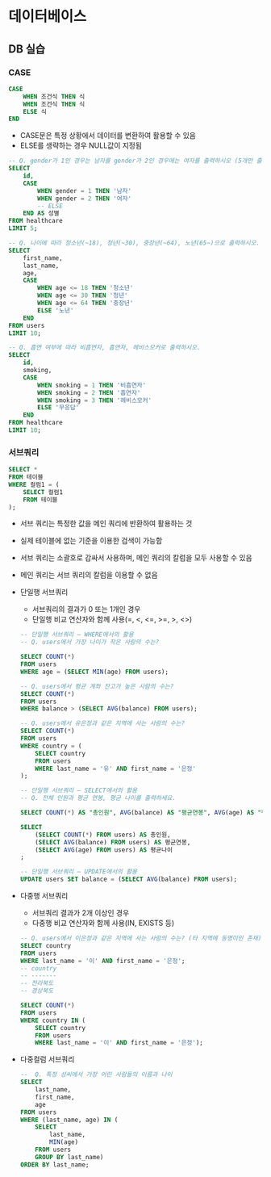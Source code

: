 # 데이터베이스

## DB 실습

### CASE

```sql
CASE
    WHEN 조건식 THEN 식
    WHEN 조건식 THEN 식
    ELSE 식
END
```

- CASE문은 특정 상황에서 데이터를 변환하여 활용할 수 있음
- ELSE를 생략하는 경우 NULL값이 지정됨

```sql
-- Q. gender가 1인 경우는 남자를 gender가 2인 경우에는 여자를 출력하시오 (5개만 출력).
SELECT 
    id,
    CASE 
        WHEN gender = 1 THEN '남자'
        WHEN gender = 2 THEN '여자'
        -- ELSE 
    END AS 성별
FROM healthcare 
LIMIT 5;

-- Q. 나이에 따라 청소년(~18), 청년(~30), 중장년(~64), 노년(65~)으로 출력하시오.
SELECT 
    first_name,
    last_name,
    age,
    CASE 
        WHEN age <= 18 THEN '청소년'
        WHEN age <= 30 THEN '청년'
        WHEN age <= 64 THEN '중장년'
        ELSE '노년' 
    END
FROM users
LIMIT 10;

-- Q. 흡연 여부에 따라 비흡연자, 흡연자, 헤비스모커로 출력하시오.
SELECT 
    id, 
    smoking, 
    CASE 
        WHEN smoking = 1 THEN '비흡연자'
        WHEN smoking = 2 THEN '흡연자'
        WHEN smoking = 3 THEN '헤비스모커'
        ELSE '무응답'
    END
FROM healthcare
LIMIT 10;
```

### 서브쿼리

```sql
SELECT *
FROM 테이블
WHERE 컬럼1 = (
    SELECT 컬럼1
    FROM 테이블
);
```

- 서브 쿼리는 특정한 값을 메인 쿼리에 반환하여 활용하는 것
- 실제 테이블에 없는 기준을 이용한 검색이 가능함
- 서브 쿼리는 소괄호로 감싸서 사용하며, 메인 쿼리의 칼럼을 모두 사용할 수 있음
- 메인 쿼리는 서브 쿼리의 칼럼을 이용할 수 없음

- 단일행 서브쿼리

  - 서브쿼리의 결과가 0 또는 1개인 경우
  - 단일행 비교 연산자와 함께 사용(=, <, <=, >=, >, <>)

  ```sql
  -- 단일행 서브쿼리 – WHERE에서의 활용
  -- Q. users에서 가장 나이가 작은 사람의 수는?
  
  SELECT COUNT(*) 
  FROM users
  WHERE age = (SELECT MIN(age) FROM users);
  
  -- Q. users에서 평균 계좌 잔고가 높은 사람의 수는?
  SELECT COUNT(*)
  FROM users
  WHERE balance > (SELECT AVG(balance) FROM users);
  
  -- Q. users에서 유은정과 같은 지역에 사는 사람의 수는?
  SELECT COUNT(*)
  FROM users
  WHERE country = (
      SELECT country 
      FROM users
      WHERE last_name = '유' AND first_name = '은정'
  );
  
  -- 단일행 서브쿼리 – SELECT에서의 활용
  -- Q. 전체 인원과 평균 연봉, 평균 나이를 출력하세요.
  
  SELECT COUNT(*) AS "총인원", AVG(balance) AS "평균연봉", AVG(age) AS "평균나이" FROM users;
  
  SELECT
      (SELECT COUNT(*) FROM users) AS 총인원,
      (SELECT AVG(balance) FROM users) AS 평균연봉,
      (SELECT AVG(age) FROM users) AS 평균나이
  ;
  
  -- 단일행 서브쿼리 – UPDATE에서의 활용
  UPDATE users SET balance = (SELECT AVG(balance) FROM users);
  ```

- 다중행 서브쿼리

  - 서브쿼리 결과가 2개 이상인 경우
  - 다중행 비교 연산자와 함께 사용(IN, EXISTS 등)

  ```sql
  -- Q. users에서 이은정과 같은 지역에 사는 사람의 수는? (타 지역에 동명이인 존재)
  SELECT country
  FROM users
  WHERE last_name = '이' AND first_name = '은정';
  -- country
  -- -------
  -- 전라북도
  -- 경상북도
  
  SELECT COUNT(*)
  FROM users
  WHERE country IN (
      SELECT country 
      FROM users
      WHERE last_name = '이' AND first_name = '은정');
  ```

- 다중컬럼 서브쿼리
  ```sql
  --  Q. 특정 성씨에서 가장 어린 사람들의 이름과 나이
  SELECT
      last_name,
      first_name,
      age
  FROM users
  WHERE (last_name, age) IN (
      SELECT 
          last_name,
          MIN(age)
      FROM users
      GROUP BY last_name)
  ORDER BY last_name;
  ```